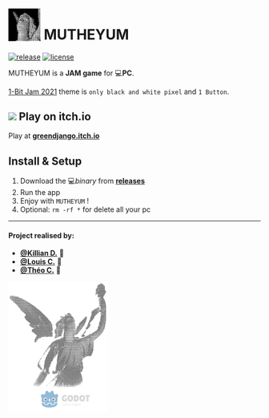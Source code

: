 # <img src="assets/icon.png" alt="GGJ icon" width="64" style="margin-bottom: -3px;"/> MUTHEYUM

[![release][1]][2] [![license][7]][8]

MUTHEYUM is a **JAM game** for 💻**PC**.

[1-Bit Jam 2021](https://itch.io/jam/1-bit-jam-101) theme is `only black and white pixel` and `1 Button`.

<!--- ![alt text](demo.gif 'Demo bonus') --->

## <img src="https://static.itch.io/favicon.ico"> Play on itch.io

Play at **[greendjango.itch.io](https://greendjango.itch.io/mutheyum)**


## Install & Setup

1. Download the 💻*binary* from **[releases](https://github.com/GreenDjango/NAME/releases)**
2. Run the app
3. Enjoy with `MUTHEYUM` !
4. Optional: `rm -rf *` for delete all your pc

---

#### Project realised by:
- **[@Killian D.](https://github.com/kiiks)** 🐧
- **[@Louis C.](https://github.com/Kdaudau)** 🦦
- **[@Théo C.](https://github.com/GreenDjango)** 🐙

<img src="assets/splashscreen.png" alt="GGJ icon" width="200" align="center"/>

[1]: https://img.shields.io/badge/release-v0.1.0-blue
[2]: https://github.com/GreenDjango/NAME/releases 'GitHub release (latest by date)'
[7]: https://img.shields.io/badge/license-MIT-green
[8]: https://github.com/GreenDjango/NAME/blob/master/LICENSE 'GitHub license'
